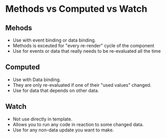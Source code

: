 # Methods vs Computed vs Watch
## Mehods
- Use with event binding or data binding.
- Methods is exceuted for "every re-render" cycle of the component
- Use for events or data that really needs to be re-evaluated all the time

## Computed 
- Use with Data binding.
- They are only re-evaluated if one of their "used values" changed.
- Use for data that depends on other data.

## Watch
- Not use directly in template.
- Allows you to run any code in reaction to some changed data.
- Use for any non-data update you want to make.